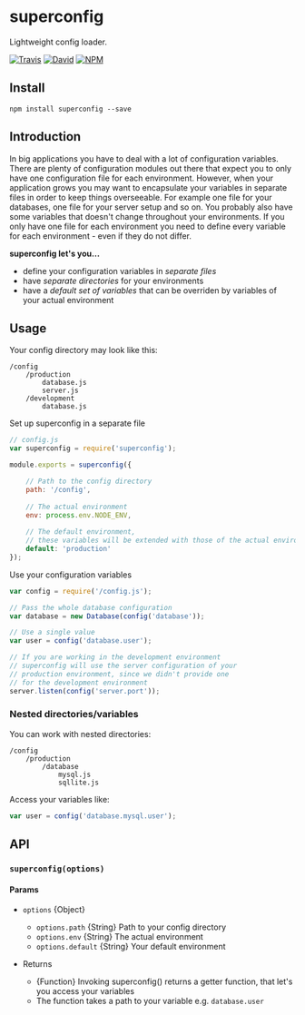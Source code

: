 superconfig
=========

Lightweight config loader.

[![Travis](https://img.shields.io/travis/malte-wessel/superconfig.svg?style=flat-square)]()
[![David](https://img.shields.io/david/malte-wessel/superconfig.svg?style=flat-square)]()
[![NPM](https://img.shields.io/badge/npm-superconfig-brightgreen.svg?style=flat-square)]()


## Install

````
npm install superconfig --save
````

## Introduction

In big applications you have to deal with a lot of configuration variables. There are plenty of configuration modules out there that expect you to only have one configuration file for each environment. However, when your application grows you may want to encapsulate your variables in separate files in order to keep things overseeable. For example one file for your databases, one file for your server setup and so on. You probably also have some variables that doesn't change throughout your environments. If you only have one file for each environment you need to define every variable for each environment - even if they do not differ.

**superconfig let's you...**
* define your configuration variables in *separate files*
* have *separate directories* for your environments
* have a *default set of variables* that can be overriden by variables of your actual environment

## Usage
Your config directory may look like this:
````
/config
    /production
        database.js
        server.js
    /development
        database.js
````

Set up superconfig in a separate file
````javascript
// config.js
var superconfig = require('superconfig');

module.exports = superconfig({

    // Path to the config directory
    path: '/config',
    
    // The actual environment
    env: process.env.NODE_ENV,
    
    // The default environment,
    // these variables will be extended with those of the actual environment
    default: 'production'
});

````

Use your configuration variables
````javascript
var config = require('/config.js');

// Pass the whole database configuration
var database = new Database(config('database'));

// Use a single value
var user = config('database.user');

// If you are working in the development environment
// superconfig will use the server configuration of your
// production environment, since we didn't provide one
// for the development environment
server.listen(config('server.port'));
````

### Nested directories/variables

You can work with nested directories:
````
/config
    /production
        /database
            mysql.js
            sqllite.js
````

Access your variables like:
````javascript
var user = config('database.mysql.user');
````

## API

### `superconfig(options)`
#### Params
* `options` {Object}
    * `options.path` {String} Path to your config directory
    * `options.env` {String} The actual environment
    * `options.default` {String} Your default environment

* Returns
    * {Function} Invoking superconfig() returns a getter function, that let's you access your variables
    * The function takes a path to your variable e.g. `database.user`
